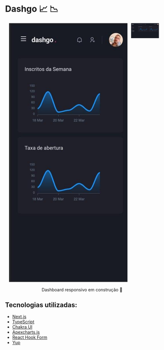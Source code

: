 <h1>Dashgo 📈 📉</h1>

<p align="center"  > 
  <img align='right' width='18%' src="/img/dashboard.jpg" /> 
  <img width='77%' src="/img/dashResponsive.jpg/" />
</p>

<p align="center">
  Dashboard responsivo em construção 🚧
</p>

<h2> Tecnologias utilizadas: </h2> 

- <a href="https://nextjs.org" > Next.js </a>
- <a href="https://www.typescriptlang.org/"> TypeScript </a>
- <a href="https://chakra-ui.com"> Chakra UI </a>
- <a href="https://apexcharts.com"> Apexcharts.js </a>
- <a href="https://react-hook-form.com"> React Hook Form </a>
- <a href="https://github.com/jquense/yup"> Yup </a>
